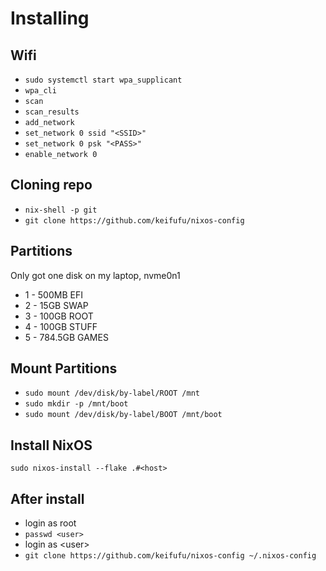 # Installing

## Wifi

- `sudo systemctl start wpa_supplicant`
- `wpa_cli`
- `scan`
- `scan_results`
- `add_network`
- `set_network 0 ssid "<SSID>"`
- `set_network 0 psk "<PASS>"`
- `enable_network 0`

## Cloning repo

- `nix-shell -p git`
- `git clone https://github.com/keifufu/nixos-config`

## Partitions

Only got one disk on my laptop, nvme0n1

- 1 - 500MB EFI
- 2 - 15GB SWAP
- 3 - 100GB ROOT
- 4 - 100GB STUFF
- 5 - 784.5GB GAMES

## Mount Partitions

- `sudo mount /dev/disk/by-label/ROOT /mnt`
- `sudo mkdir -p /mnt/boot`
- `sudo mount /dev/disk/by-label/BOOT /mnt/boot`

## Install NixOS

`sudo nixos-install --flake .#<host>`

## After install

- login as root
- `passwd <user>`
- login as \<user>
- `git clone https://github.com/keifufu/nixos-config ~/.nixos-config`
